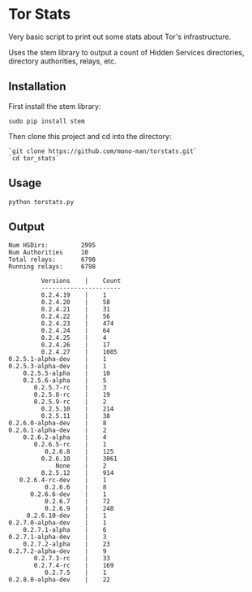 
# Tor Stats

Very basic script to print out some stats about Tor's infrastructure.

Uses the stem library to output a count of Hidden Services directories, directory authorities, relays, etc.

## Installation

First install the stem library:

`sudo pip install stem`

Then clone this project and cd into the directory:

    `git clone https://github.com/mono-man/torstats.git`
    `cd tor_stats`

## Usage

`python torstats.py`

## Output


    Num HSDirs:         2995
    Num Authorities     10
    Total relays:       6798
    Running relays:     6798

             Versions    |    Count
             ----------------------
             0.2.4.19    |    1
             0.2.4.20    |    58
             0.2.4.21    |    31
             0.2.4.22    |    56
             0.2.4.23    |    474
             0.2.4.24    |    64
             0.2.4.25    |    4
             0.2.4.26    |    17
             0.2.4.27    |    1085
    0.2.5.1-alpha-dev    |    1
    0.2.5.3-alpha-dev    |    1
        0.2.5.5-alpha    |    10
        0.2.5.6-alpha    |    5
           0.2.5.7-rc    |    3
           0.2.5.8-rc    |    19
           0.2.5.9-rc    |    2
             0.2.5.10    |    214
             0.2.5.11    |    38
    0.2.6.0-alpha-dev    |    8
    0.2.6.1-alpha-dev    |    2
        0.2.6.2-alpha    |    4
           0.2.6.5-rc    |    1
              0.2.6.8    |    125
             0.2.6.10    |    3061
                 None    |    2
             0.2.5.12    |    914
       0.2.6.4-rc-dev    |    1
              0.2.6.6    |    8
          0.2.6.6-dev    |    1
              0.2.6.7    |    72
              0.2.6.9    |    248
         0.2.6.10-dev    |    1
    0.2.7.0-alpha-dev    |    1
        0.2.7.1-alpha    |    6
    0.2.7.1-alpha-dev    |    3
        0.2.7.2-alpha    |    23
    0.2.7.2-alpha-dev    |    9
           0.2.7.3-rc    |    33
           0.2.7.4-rc    |    169
              0.2.7.5    |    1
    0.2.8.0-alpha-dev    |    22




